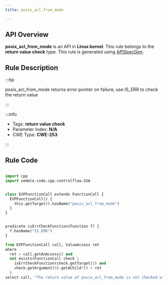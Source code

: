 ```yaml
---
title: posix_acl_from_mode

---
```



## API Overview
**posix_acl_from_mode** is an API in **Linux kernel**. This rule belongs to the **return value check** type. This rule is generated using [APISpecGen](../../tools/APISpecGen).
## Rule Description

:::tip

posix_acl_from_mode returns error pointer on failure, use IS_ERR to check the return value

:::

:::info

- Tags: **return value check**
- Parameter Index: **N/A**
- CWE Type: **CWE-253**

:::

## Rule Code
```python

import cpp
import semmle.code.cpp.controlflow.SSA


class EVPFunctionCall extends FunctionCall {
  EVPFunctionCall() {
    this.getTarget().hasName("posix_acl_from_mode")
  }
}


predicate isErrCheckFunction(Function f) {
  f.hasName("IS_ERR") 
}

from EVPFunctionCall call, ValueAccess ret
where
  ret = call.getAnAccess() and
  not exists(FunctionCall check |
    isErrCheckFunction(check.getTarget()) and
    check.getArgument(0).getAChild*() = ret
  )
select call, "The return value of posix_acl_from_mode is not checked with IS_ERR."
    
```